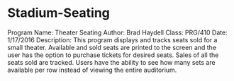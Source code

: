 # Stadium-Seating

Program Name: Theater Seating
Author: Brad Haydell
Class: PRG/410
Date: 1/17/2016
Description: This program displays and tracks seats sold for a small theater. Available and sold seats are printed to the screen and the user has the option to purchase tickets for desired seats.
Sales of all the seats sold are tracked. Users have the ability to see how many sets are available per row instead of viewing   the entire auditorium.
